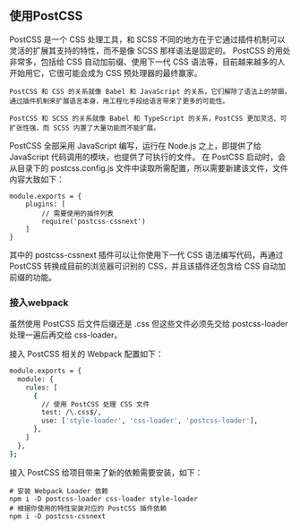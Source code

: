 ## 使用PostCSS

PostCSS 是一个 CSS 处理工具，和 SCSS 不同的地方在于它通过插件机制可以灵活的扩展其支持的特性，而不是像 SCSS 那样语法是固定的。 PostCSS 的用处非常多，包括给 CSS 自动加前缀、使用下一代 CSS 语法等，目前越来越多的人开始用它，它很可能会成为 CSS 预处理器的最终赢家。

    PostCSS 和 CSS 的关系就像 Babel 和 JavaScript 的关系，它们解除了语法上的禁锢，通过插件机制来扩展语言本身，用工程化手段给语言带来了更多的可能性。

    PostCSS 和 SCSS 的关系就像 Babel 和 TypeScript 的关系，PostCSS 更加灵活、可扩张性强，而 SCSS 内置了大量功能而不能扩展。


PostCSS 全部采用 JavaScript 编写，运行在 Node.js 之上，即提供了给 JavaScript 代码调用的模块，也提供了可执行的文件。 在 PostCSS 启动时，会从目录下的 postcss.config.js 文件中读取所需配置，所以需要新建该文件，文件内容大致如下：

    module.exports = {
        plugins: [
            // 需要使用的插件列表
            require('postcss-cssnext')
        ]
    }

其中的 postcss-cssnext 插件可以让你使用下一代 CSS 语法编写代码，再通过 PostCSS 转换成目前的浏览器可识别的 CSS，并且该插件还包含给 CSS 自动加前缀的功能。

### 接入webpack

虽然使用 PostCSS 后文件后缀还是 .css 但这些文件必须先交给 postcss-loader 处理一遍后再交给 css-loader。

接入 PostCSS 相关的 Webpack 配置如下：

```bash
module.exports = {
  module: {
    rules: [
      {
        // 使用 PostCSS 处理 CSS 文件
        test: /\.css$/,
        use: ['style-loader', 'css-loader', 'postcss-loader'],
      },
    ]
  },
};
```

接入 PostCSS 给项目带来了新的依赖需要安装，如下：

    # 安装 Webpack Loader 依赖
    npm i -D postcss-loader css-loader style-loader
    # 根据你使用的特性安装对应的 PostCSS 插件依赖
    npm i -D postcss-cssnext